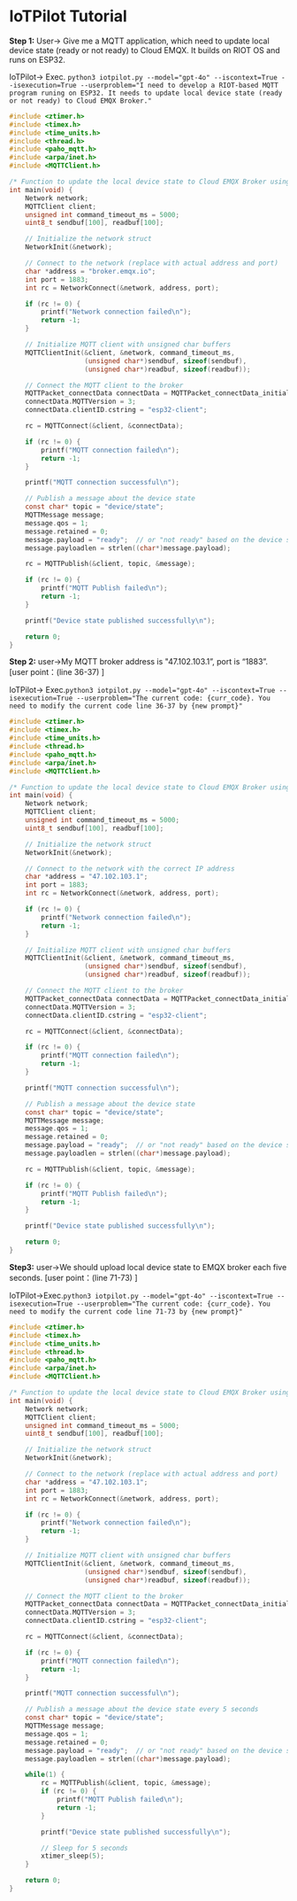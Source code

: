 # IoTPilot Tutorial

**Step 1:** User→ Give me a MQTT application, which need to update local device state (ready or not ready) to Cloud EMQX. It builds on RIOT OS and runs on ESP32. 

IoTPilot→ Exec. `python3 iotpilot.py --model="gpt-4o" --iscontext=True --isexecution=True --userproblem="I need to develop a RIOT-based MQTT program runing on ESP32. It needs to update local device state (ready or not ready) to Cloud EMQX Broker."` 

```c
#include <ztimer.h>
#include <timex.h>
#include <time_units.h>
#include <thread.h>
#include <paho_mqtt.h>
#include <arpa/inet.h>
#include <MQTTClient.h>

/* Function to update the local device state to Cloud EMQX Broker using MQTT */
int main(void) {
    Network network;
    MQTTClient client;
    unsigned int command_timeout_ms = 5000;
    uint8_t sendbuf[100], readbuf[100];

    // Initialize the network struct
    NetworkInit(&network);

    // Connect to the network (replace with actual address and port)
    char *address = "broker.emqx.io";
    int port = 1883;
    int rc = NetworkConnect(&network, address, port);

    if (rc != 0) {
        printf("Network connection failed\n");
        return -1;
    }

    // Initialize MQTT client with unsigned char buffers
    MQTTClientInit(&client, &network, command_timeout_ms,
                   (unsigned char*)sendbuf, sizeof(sendbuf),
                   (unsigned char*)readbuf, sizeof(readbuf));

    // Connect the MQTT client to the broker
    MQTTPacket_connectData connectData = MQTTPacket_connectData_initializer;
    connectData.MQTTVersion = 3;
    connectData.clientID.cstring = "esp32-client";

    rc = MQTTConnect(&client, &connectData);

    if (rc != 0) {
        printf("MQTT connection failed\n");
        return -1;
    }

    printf("MQTT connection successful\n");

    // Publish a message about the device state
    const char* topic = "device/state";
    MQTTMessage message;
    message.qos = 1;
    message.retained = 0;
    message.payload = "ready";  // or "not ready" based on the device state
    message.payloadlen = strlen((char*)message.payload);

    rc = MQTTPublish(&client, topic, &message);

    if (rc != 0) {
        printf("MQTT Publish failed\n");
        return -1;
    }

    printf("Device state published successfully\n");

    return 0;
}
```

**Step 2:** user→My MQTT broker address is "47.102.103.1”, port is “1883”.   [user point：(line 36-37) ]

IoTPilot→ Exec.`python3 iotpilot.py --model="gpt-4o" --iscontext=True --isexecution=True --userproblem="The current code: {curr_code}. You need to modify the current code line 36-37 by {new prompt}"` 

```c
#include <ztimer.h>
#include <timex.h>
#include <time_units.h>
#include <thread.h>
#include <paho_mqtt.h>
#include <arpa/inet.h>
#include <MQTTClient.h>

/* Function to update the local device state to Cloud EMQX Broker using MQTT */
int main(void) {
    Network network;
    MQTTClient client;
    unsigned int command_timeout_ms = 5000;
    uint8_t sendbuf[100], readbuf[100];

    // Initialize the network struct
    NetworkInit(&network);

    // Connect to the network with the correct IP address
    char *address = "47.102.103.1";
    int port = 1883;
    int rc = NetworkConnect(&network, address, port);

    if (rc != 0) {
        printf("Network connection failed\n");
        return -1;
    }

    // Initialize MQTT client with unsigned char buffers
    MQTTClientInit(&client, &network, command_timeout_ms,
                   (unsigned char*)sendbuf, sizeof(sendbuf),
                   (unsigned char*)readbuf, sizeof(readbuf));

    // Connect the MQTT client to the broker
    MQTTPacket_connectData connectData = MQTTPacket_connectData_initializer;
    connectData.MQTTVersion = 3;
    connectData.clientID.cstring = "esp32-client";

    rc = MQTTConnect(&client, &connectData);

    if (rc != 0) {
        printf("MQTT connection failed\n");
        return -1;
    }

    printf("MQTT connection successful\n");

    // Publish a message about the device state
    const char* topic = "device/state";
    MQTTMessage message;
    message.qos = 1;
    message.retained = 0;
    message.payload = "ready";  // or "not ready" based on the device state
    message.payloadlen = strlen((char*)message.payload);

    rc = MQTTPublish(&client, topic, &message);

    if (rc != 0) {
        printf("MQTT Publish failed\n");
        return -1;
    }

    printf("Device state published successfully\n");

    return 0;
}
```

**Step3:** user→We should upload local device state to EMQX broker each five seconds. [user point：(line 71-73) ]

IoTPilot→Exec.`python3 iotpilot.py --model="gpt-4o" --iscontext=True --isexecution=True --userproblem="The current code: {curr_code}. You need to modify the current code line 71-73 by {new prompt}"` 

```c
#include <ztimer.h>
#include <timex.h>
#include <time_units.h>
#include <thread.h>
#include <paho_mqtt.h>
#include <arpa/inet.h>
#include <MQTTClient.h>

/* Function to update the local device state to Cloud EMQX Broker using MQTT */
int main(void) {
    Network network;
    MQTTClient client;
    unsigned int command_timeout_ms = 5000;
    uint8_t sendbuf[100], readbuf[100];

    // Initialize the network struct
    NetworkInit(&network);

    // Connect to the network (replace with actual address and port)
    char *address = "47.102.103.1";
    int port = 1883;
    int rc = NetworkConnect(&network, address, port);

    if (rc != 0) {
        printf("Network connection failed\n");
        return -1;
    }

    // Initialize MQTT client with unsigned char buffers
    MQTTClientInit(&client, &network, command_timeout_ms,
                   (unsigned char*)sendbuf, sizeof(sendbuf),
                   (unsigned char*)readbuf, sizeof(readbuf));

    // Connect the MQTT client to the broker
    MQTTPacket_connectData connectData = MQTTPacket_connectData_initializer;
    connectData.MQTTVersion = 3;
    connectData.clientID.cstring = "esp32-client";

    rc = MQTTConnect(&client, &connectData);

    if (rc != 0) {
        printf("MQTT connection failed\n");
        return -1;
    }

    printf("MQTT connection successful\n");

    // Publish a message about the device state every 5 seconds
    const char* topic = "device/state";
    MQTTMessage message;
    message.qos = 1;
    message.retained = 0;
    message.payload = "ready";  // or "not ready" based on the device state
    message.payloadlen = strlen((char*)message.payload);

    while(1) {
        rc = MQTTPublish(&client, topic, &message);
        if (rc != 0) {
            printf("MQTT Publish failed\n");
            return -1;
        }

        printf("Device state published successfully\n");

        // Sleep for 5 seconds
        xtimer_sleep(5);
    }

    return 0;
}
```